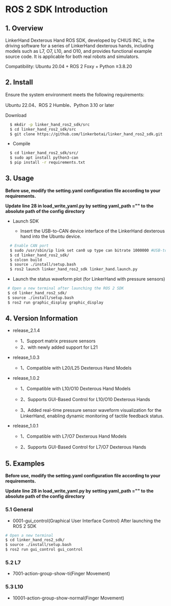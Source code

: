 # ROS 2 SDK Introduction

## 1. **Overview**

LinkerHand Dexterous Hand ROS SDK, developed by CHIUS INC, is the driving software for a series of LinkerHand dexterous hands, including models such as L7, O7, L10, and O10, and provides functional example source code. It is applicable for both real robots and simulators.&#x20;

Compatibility: Ubuntu 20.04 + ROS 2 Foxy + Python ≥3.8.20

## 2. Install

Ensure the system environment meets the following requirements:

Ubuntu 22.04、ROS 2 Humble、Python 3.10 or later

Download

```bash
  $ mkdir -p linker_hand_ros2_sdk/src
  $ cd linker_hand_ros2_sdk/src
  $ git clone https://github.com/linkerbotai/linker_hand_ros2_sdk.git
```

* Compile

```bash
  $ cd linker_hand_ros2_sdk/src/
  $ sudo apt install python3-can
  $ pip install -r requirements.txt
```

## 3. Usage

**Before use, modify the setting.yaml configuration file according to your requirements.**

**Update line 28 in load\_write\_yaml.py by setting yaml\_path ="" to the absolute path of the config directory**

* Launch SDK    

  * Insert the USB-to-CAN device interface of the LinkerHand dexterous hand into the Ubuntu device.

```bash
  # Enable CAN port
  $ sudo /usr/sbin/ip link set can0 up type can bitrate 1000000 #USB-to-CAN device with blue light constantly on
  $ cd linker_hand_ros2_sdk/
  $ colcon build
  $ source ./install/setup.bash
  $ ros2 launch linker_hand_ros2_sdk linker_hand.launch.py
```
* Launch the status waveform plot (for LinkerHand with pressure sensors) 
```bash 
 # Open a new terminal after launching the ROS 2 SDK 
 $ cd linker_hand_ros2_sdk/ 
 $ source ./install/setup.bash 
 $ ros2 run graphic_display graphic_display
```
## 4. Version Information
* release_2.1.4

  * 1、Support matrix pressure sensors
  * 2、with newly added support for L21

* release_1.0.3

  * 1、Compatible with L20/L25 Dexterous Hand Models

* release_1.0.2

  * 1、Compatible with L10/O10 Dexterous Hand Models 

  * 2、Supports GUI-Based Control for L10/O10 Dexterous Hands

  * 3、Added real-time pressure sensor waveform visualization for the LinkerHand, enabling dynamic monitoring of tactile feedback status.
  
* release_1.0.1

  * 1、Compatible with L7/O7 Dexterous Hand Models

  * 2、Supports GUI-Based Control for L7/O7 Dexterous Hands

## 5. Examples

**Before use, modify the setting.yaml configuration file according to your requirements.**

**Update line 28 in load\_write\_yaml.py by setting yaml\_path ="" to the absolute path of the config directory**

### 5.1 General

* 0001-gui\_control(Graphical User Interface Control)
  After launching the ROS 2 SDK

```bash
# Open a new terminal
$ cd linker_hand_ros2_sdk/
$ source ./install/setup.bash
$ ros2 run gui_control gui_control
```

### 5.2 L7

* 7001-action-group-show-ti(Finger Movement)

### 5.3 L10

* 10001-action-group-show-normal(Finger Movement)

